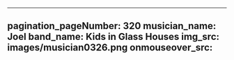 ------
pagination_pageNumber: 320
musician_name: Joel
band_name: Kids in Glass Houses
img_src: images/musician0326.png
onmouseover_src: 
------